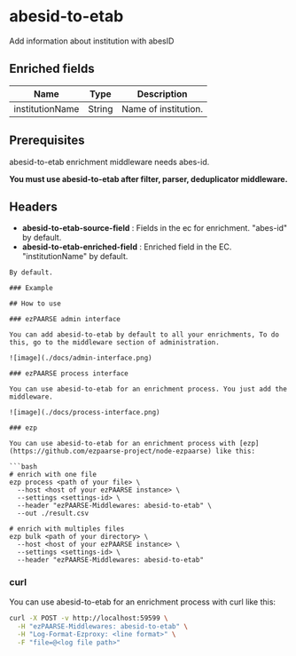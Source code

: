 # abesid-to-etab

Add information about institution with abesID

## Enriched fields

| Name | Type | Description |
| --- | --- | --- |
| institutionName | String | Name of institution. |

## Prerequisites

abesid-to-etab enrichment middleware needs abes-id.

**You must use abesid-to-etab after filter, parser, deduplicator middleware.**

## Headers

+ **abesid-to-etab-source-field** : Fields in the ec for enrichment. "abes-id" by default.
+ **abesid-to-etab-enriched-field** : Enriched field in the EC. "institutionName" by default.
```
By default.

### Example

## How to use

### ezPAARSE admin interface

You can add abesid-to-etab by default to all your enrichments, To do this, go to the middleware section of administration.

![image](./docs/admin-interface.png)

### ezPAARSE process interface

You can use abesid-to-etab for an enrichment process. You just add the middleware.

![image](./docs/process-interface.png)

### ezp

You can use abesid-to-etab for an enrichment process with [ezp](https://github.com/ezpaarse-project/node-ezpaarse) like this:

```bash
# enrich with one file
ezp process <path of your file> \
  --host <host of your ezPAARSE instance> \
  --settings <settings-id> \
  --header "ezPAARSE-Middlewares: abesid-to-etab" \
  --out ./result.csv

# enrich with multiples files
ezp bulk <path of your directory> \
  --host <host of your ezPAARSE instance> \
  --settings <settings-id> \
  --header "ezPAARSE-Middlewares: abesid-to-etab" 

```

### curl

You can use abesid-to-etab for an enrichment process with curl like this:

```bash
curl -X POST -v http://localhost:59599 \
  -H "ezPAARSE-Middlewares: abesid-to-etab" \
  -H "Log-Format-Ezproxy: <line format>" \
  -F "file=@<log file path>"

```